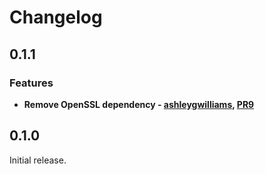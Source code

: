# Changelog

## 0.1.1

### Features

- **Remove OpenSSL dependency - [ashleygwilliams], [PR9]**

[ashleygwilliams]: https://github.com/axodotdev/ashleygwilliams
[PR9]: https://github.com/axodotdev/octolotl/pull/9

## 0.1.0

Initial release.
